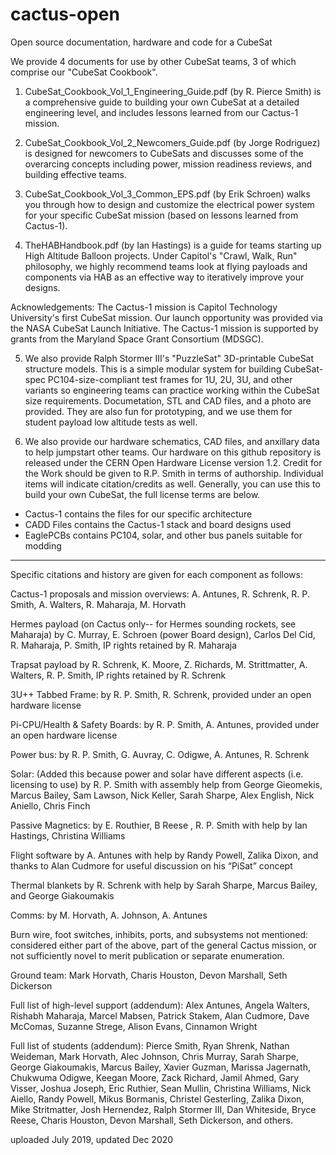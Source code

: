 # cactus-open
Open source documentation, hardware and code for a CubeSat

We provide 4 documents for use by other CubeSat teams, 3 of which comprise our "CubeSat Cookbook".

1) CubeSat_Cookbook_Vol_1_Engineering_Guide.pdf (by R. Pierce Smith) is a comprehensive guide to building your own CubeSat at a detailed engineering level, and includes lessons learned from our Cactus-1 mission.

2) CubeSat_Cookbook_Vol_2_Newcomers_Guide.pdf (by Jorge Rodriguez) is designed for newcomers to CubeSats and discusses some of the overarcing concepts including power, mission readiness reviews, and building effective teams.

3) CubeSat_Cookbook_Vol_3_Common_EPS.pdf (by Erik Schroen) walks you through how to design and customize the electrical power system for your specific CubeSat mission (based on lessons learned from Cactus-1).

4) TheHABHandbook.pdf (by Ian Hastings) is a guide for teams starting up High Altitude Balloon projects.  Under Capitol's "Crawl, Walk, Run" philosophy, we highly recommend teams look at flying payloads and components via HAB as an effective way to iteratively improve your designs.

Acknowledgements: The Cactus-1 mission is Capitol Technology University's first CubeSat mission. Our launch opportunity was provided via the NASA CubeSat Launch Initiative. The Cactus-1 mission is supported by grants from the Maryland Space Grant Consortium (MDSGC).

5) We also provide Ralph Stormer III's "PuzzleSat" 3D-printable CubeSat structure models.  This is a simple modular system for building CubeSat-spec PC104-size-compliant test frames for 1U, 2U, 3U, and other variants so engineering teams can practice working within the CubeSat size requirements.  Documetation, STL and CAD files, and a photo are provided.  They are also fun for prototyping, and we use them for student payload low altitude tests as well.

6) We also provide our hardware schematics, CAD files, and anxillary data to help jumpstart other teams.  Our hardware on this github repository is released under the CERN Open Hardware License version 1.2.  Credit for the Work should be given to R.P. Smith in terms of authorship.  Individual items will indicate citation/credits as well.  Generally, you can use this to build your own CubeSat, the full license terms are below.

* Cactus-1 contains the files for our specific architecture
* CADD Files contains the Cactus-1 stack and board designs used
* EaglePCBs contains PC104, solar, and other bus panels suitable for modding

***********************************************************************

Specific citations and history are given for each component as follows:

Cactus-1 proposals and mission overviews: A. Antunes, R. Schrenk, R. P. Smith, A. Walters, R. Maharaja, M. Horvath

Hermes payload (on Cactus only-- for Hermes sounding rockets, see Maharaja) by C. Murray, E. Schroen (power Board design), Carlos Del Cid, R. Maharaja, P. Smith, IP rights retained by R. Maharaja

Trapsat payload by R. Schrenk, K. Moore, Z. Richards, M. Strittmatter, A. Walters, R. P. Smith, IP rights retained by R. Schrenk

3U++ Tabbed Frame: by R. P. Smith, R. Schrenk, provided under an open hardware license

Pi-CPU/Health & Safety Boards: by R. P. Smith, A. Antunes, provided under an open hardware license

Power bus: by R. P. Smith, G. Auvray, C. Odigwe, A. Antunes, R. Schrenk

Solar: (Added this because power and solar have different aspects (i.e. licensing to use) by R. P. Smith with assembly help from George Gieomekis, Marcus Bailey, Sam Lawson, Nick Keller, Sarah Sharpe, Alex English, Nick Aniello, Chris Finch

Passive Magnetics: by E. Routhier, B Reese , R. P. Smith with help by Ian Hastings, Christina Williams

Flight software by A. Antunes with help by Randy Powell, Zalika Dixon, and thanks to Alan Cudmore for useful discussion on his “PiSat” concept

Thermal blankets by R. Schrenk with help by Sarah Sharpe, Marcus Bailey, and George Giakoumakis

Comms: by M. Horvath, A. Johnson, A. Antunes

Burn wire, foot switches, inhibits, ports, and subsystems not mentioned: considered either part of the above, part of the general Cactus mission, or not sufficiently novel to merit publication or separate enumeration.

Ground team: Mark Horvath, Charis Houston, Devon Marshall, Seth Dickerson

Full list of high-level support (addendum): Alex Antunes, Angela Walters, Rishabh Maharaja, Marcel Mabsen, Patrick Stakem, Alan Cudmore, Dave McComas, Suzanne Strege, Alison Evans, Cinnamon Wright

Full list of students (addendum): Pierce Smith, Ryan Shrenk, Nathan Weideman, Mark Horvath, Alec Johnson, Chris Murray, Sarah Sharpe, George Giakoumakis, Marcus Bailey, Xavier Guzman, Marissa Jagernath, Chukwuma Odigwe, Keegan Moore, Zack Richard, Jamil Ahmed, Gary Visser, Joshua Joseph, Eric Ruthier, Sean Mullin, Christina Williams, Nick Aiello, Randy Powell, Mikus Bormanis, Christel Gesterling, Zalika Dixon, Mike Stritmatter, Josh Hernendez, Ralph Stormer III, Dan Whiteside, Bryce Reese, Charis Houston, Devon Marshall, Seth Dickerson, and others.

uploaded July 2019, updated Dec 2020
